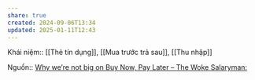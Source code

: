 ```yaml
---
share: true
created: 2024-09-06T13:34
updated: 2025-01-11T12:43
---
```

Khái niệm:: [[Thẻ tín dụng]], [[Mua trước trả sau]], [[Thu nhập]]

Nguồn:: [Why we’re not big on Buy Now, Pay Later – The Woke Salaryman:](https://thewokesalaryman.com/2024/07/04/why-were-not-big-on-buy-now-pay-later/)